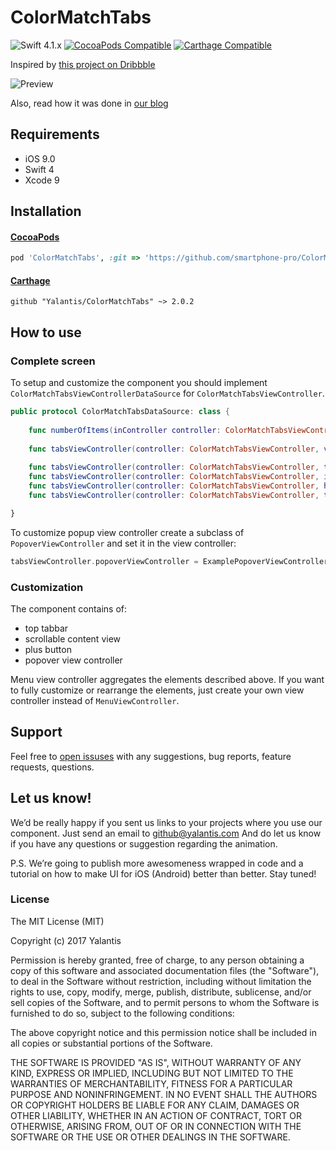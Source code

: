 # ColorMatchTabs

![Swift 4.1.x](https://img.shields.io/badge/Swift-2.3.x-orange.svg)
[![CocoaPods Compatible](https://img.shields.io/cocoapods/v/ColorMatchTabs.svg)](https://img.shields.io/cocoapods/v/GuillotineMenu.svg)
[![Carthage Compatible](https://img.shields.io/badge/Carthage-compatible-4BC51D.svg?style=flat)](https://github.com/Carthage/Carthage)

Inspired by [this project on Dribbble](https://dribbble.com/shots/2702517-Review-App-Concept)

![Preview](Resources/preview.gif)

Also, read how it was done in [our blog](https://yalantis.com/blog/how-we-developed-colormatchtabs-animation-for-ios/)

## Requirements

* iOS 9.0
* Swift 4
* Xcode 9

## Installation

#### [CocoaPods](https://cocoapods.org/)

```ruby
pod 'ColorMatchTabs', :git => 'https://github.com/smartphone-pro/ColorMatchTabs.git'
```

#### [Carthage](https://github.com/Carthage/Carthage)


```
github "Yalantis/ColorMatchTabs" ~> 2.0.2
```

## How to use

### Complete screen

To setup and customize the component you should implement `ColorMatchTabsViewControllerDataSource` for `ColorMatchTabsViewController`. 

```swift
public protocol ColorMatchTabsDataSource: class {
    
    func numberOfItems(inController controller: ColorMatchTabsViewController) -> Int
    
    func tabsViewController(controller: ColorMatchTabsViewController, viewControllerAt index: Int) -> UIViewController
    
    func tabsViewController(controller: ColorMatchTabsViewController, titleAt index: Int) -> String
    func tabsViewController(controller: ColorMatchTabsViewController, iconAt index: Int) -> UIImage
    func tabsViewController(controller: ColorMatchTabsViewController, hightlightedIconAt index: Int) -> UIImage
    func tabsViewController(controller: ColorMatchTabsViewController, tintColorAt index: Int) -> UIColor

}
```

To customize popup view controller create a subclass of `PopoverViewController` and set it in the view controller: 

```swift
tabsViewController.popoverViewController = ExamplePopoverViewController()
```

### Customization

The component contains of:
- top tabbar
- scrollable content view
- plus button
- popover view controller
 
Menu view controller aggregates the elements described above. If you want to fully customize or rearrange the elements, just create your own view controller instead of `MenuViewController`.

## Support

Feel free to [open issuses](https://github.com/Yalantis/ColorMatchTabs/issues/new) with any suggestions, bug reports, feature requests, questions.

## Let us know!

We’d be really happy if you sent us links to your projects where you use our component. Just send an email to github@yalantis.com And do let us know if you have any questions or suggestion regarding the animation. 

P.S. We’re going to publish more awesomeness wrapped in code and a tutorial on how to make UI for iOS (Android) better than better. Stay tuned!


### License

The MIT License (MIT)

Copyright (c) 2017 Yalantis

Permission is hereby granted, free of charge, to any person obtaining a copy
of this software and associated documentation files (the "Software"), to deal
in the Software without restriction, including without limitation the rights
to use, copy, modify, merge, publish, distribute, sublicense, and/or sell
copies of the Software, and to permit persons to whom the Software is
furnished to do so, subject to the following conditions:

The above copyright notice and this permission notice shall be included in all
copies or substantial portions of the Software.

THE SOFTWARE IS PROVIDED "AS IS", WITHOUT WARRANTY OF ANY KIND, EXPRESS OR
IMPLIED, INCLUDING BUT NOT LIMITED TO THE WARRANTIES OF MERCHANTABILITY,
FITNESS FOR A PARTICULAR PURPOSE AND NONINFRINGEMENT. IN NO EVENT SHALL THE
AUTHORS OR COPYRIGHT HOLDERS BE LIABLE FOR ANY CLAIM, DAMAGES OR OTHER
LIABILITY, WHETHER IN AN ACTION OF CONTRACT, TORT OR OTHERWISE, ARISING FROM,
OUT OF OR IN CONNECTION WITH THE SOFTWARE OR THE USE OR OTHER DEALINGS IN THE
SOFTWARE.
